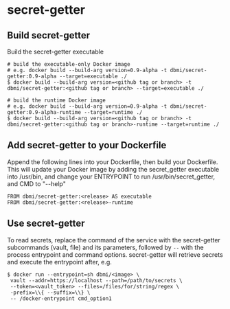 # secret-getter

## Build secret-getter

Build the secret-getter executable

```
# build the executable-only Docker image
# e.g. docker build --build-arg version=0.9-alpha -t dbmi/secret-getter:0.9-alpha --target=executable ./
$ docker build --build-arg version=<github tag or branch> -t dbmi/secret-getter:<github tag or branch> --target=executable ./

# build the runtime Docker image
# e.g. docker build --build-arg version=0.9-alpha -t dbmi/secret-getter:0.9-alpha-runtime --target=runtime ./
$ docker build --build-arg version=<github tag or branch> -t dbmi/secret-getter:<github tag or branch>-runtime --target=runtime ./
```

## Add secret-getter to your Dockerfile

Append the following lines into your Dockerfile, then build your Dockerfile. This will update your Docker image by adding the secret_getter executable into /usr/bin, and change your ENTRYPOINT to run /usr/bin/secret_getter, and CMD to "--help"

```
FROM dbmi/secret-getter:<release> AS executable
FROM dbmi/secret-getter:<release>-runtime
```

## Use secret-getter

To read secrets, replace the command of the service with the secret-getter subcommands (vault, file) and its parameters, followed by `--` with the process entrypoint and command options. secret-getter will retrieve secrets and execute the entrypoint after, e.g.

```
$ docker run --entrypoint=sh dbmi/<image> \
 vault --addr=https://localhost --path=/path/to/secrets \
 --token=<vault_token> --files=/files/for/string/regex \
 -prefix=\\{ --suffix=\\} \
 -- /docker-entrypoint cmd_option1
```
